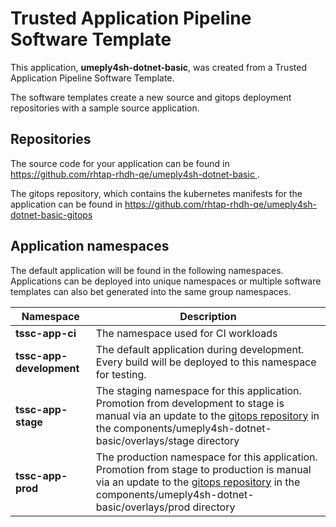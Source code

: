 # Trusted Application Pipeline Software Template

This application, **umeply4sh-dotnet-basic**, was created from a Trusted Application Pipeline Software Template.

The software templates create a new source and gitops deployment repositories with a sample source application. 

## Repositories

The source code for your application can be found in [https://github.com/rhtap-rhdh-qe/umeply4sh-dotnet-basic ](https://github.com/rhtap-rhdh-qe/umeply4sh-dotnet-basic ).
 
The gitops repository, which contains the kubernetes manifests for the application can be found in 
[https://github.com/rhtap-rhdh-qe/umeply4sh-dotnet-basic-gitops ](https://github.com/rhtap-rhdh-qe/umeply4sh-dotnet-basic-gitops ) 

## Application namespaces 

The default application will be found in the following namespaces. Applications can be deployed into unique namespaces or multiple software templates can also bet generated into the same group namespaces.  

|  Namespace   |  Description   |  
| -------- | -------- |
| **tssc-app-ci** | The namespace used for CI workloads |
| **tssc-app-development** | The default application during development. Every build will be deployed to this namespace for testing. |
| **tssc-app-stage** | The staging namespace for this application. Promotion from development to stage is manual via an update to the [gitops repository](https://github.com/rhtap-rhdh-qe/umeply4sh-dotnet-basic-gitops ) in the components/umeply4sh-dotnet-basic/overlays/stage directory |
| **tssc-app-prod** | The production namespace for this application. Promotion from stage to production is manual via an update to the [gitops repository](https://github.com/rhtap-rhdh-qe/umeply4sh-dotnet-basic-gitops ) in the components/umeply4sh-dotnet-basic/overlays/prod directory |